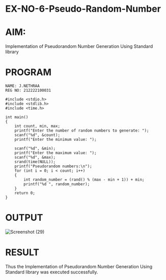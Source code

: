 # EX-NO-6-Pseudo-Random-Number

# AIM: 

Implementation of Pseudorandom Number Generation Using Standard library

# PROGRAM
```
NAME: J.NETHRAA
REG NO: 212222100031

#include <stdio.h>
#include <stdlib.h>
#include <time.h>

int main() 
{
    int count, min, max;
    printf("Enter the number of random numbers to generate: ");
    scanf("%d", &count);
    printf("Enter the minimum value: ");
    
    scanf("%d", &min);
    printf("Enter the maximum value: ");
    scanf("%d", &max);
    srand(time(NULL));
    printf("Pseudorandom numbers:\n");   
    for (int i = 0; i < count; i++) 
    {
        int random_number = (rand() % (max - min + 1)) + min;
        printf("%d ", random_number);
    }
    return 0;
}
```

# OUTPUT
![Screenshot (29)](https://github.com/user-attachments/assets/5440780c-1c83-4db3-b3d6-6b62da1d1fa2)



# RESULT
   Thus the Implementation of Pseudorandom Number Generation Using Standard library was executed successfully.
